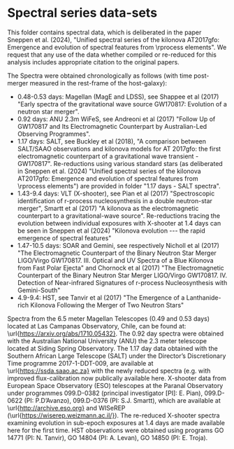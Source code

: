 # Spectral series data-sets

This folder contains spectral data, which is deliberated in the paper Sneppen et al. (2024), "Unified spectral series of the kilonova AT2017gfo:  Emergence and evolution of spectral features from \rprocess elements". We request that any use of the data whether compiled or re-reduced for this analysis includes appropriate citation to the original papers. 

The Spectra were obtained chronologically as follows (with time post-merger measured in the rest-frame of the host-galaxy):
- 0.48-0.53 days: Magellan (MagE and LDSS), see Shappee et al (2017) "Early spectra of the gravitational wave source GW170817: Evolution of a neutron star merger".
- 0.92 days: ANU 2.3m WiFeS, see Andreoni et al (2017) "Follow Up of GW170817 and Its Electromagnetic Counterpart by Australian-Led Observing Programmes".
- 1.17 days: SALT, see Buckley et al (2018), "A comparison between SALT/SAAO observations and kilonova models for AT 2017gfo: the first electromagnetic counterpart of a gravitational wave transient - GW170817". Re-reductions using various standard stars (as deliberated in Sneppen et al. (2024)  "Unified spectral series of the kilonova AT2017gfo:  Emergence and evolution of spectral features from \rprocess elements") are provided in folder "1.17 days - SALT spectra". 
- 1.43-9.4 days: VLT (X-shooter), see Pian et al (2017) "Spectroscopic identification of r-process nucleosynthesis in a double neutron-star merger", Smartt et al (2017) "A kilonova as the electromagnetic counterpart to a gravitational-wave source". Re-reductions tracing the evolution between individual exposures with X-shooter at 1.4 days can be seen in Sneppen et al (2024) "Kilonova evolution --- the rapid emergence of spectral features"
- 1.47-10.5 days: SOAR and Gemini, see respectively Nicholl et al (2017) "The Electromagnetic Counterpart of the Binary Neutron Star Merger LIGO/Virgo GW170817. III. Optical and UV Spectra of a Blue Kilonova from Fast Polar Ejecta" and Chornock et al (2017) "The Electromagnetic Counterpart of the Binary Neutron Star Merger LIGO/Virgo GW170817. IV. Detection of Near-infrared Signatures of r-process Nucleosynthesis with Gemini-South"
- 4.9-9.4: HST, see Tanvir et al (2017) "The Emergence of a Lanthanide-rich Kilonova Following the Merger of Two Neutron Stars"

Spectra from the 6.5 meter Magellan Telescopes (0.49 and 0.53 days) located at Las Campanas Observatory, Chile, can be found at: \url{https://arxiv.org/abs/1710.05432}. The 0.92 day spectra were obtained with the Australian National University (ANU) the 2.3 meter telescope located at Siding Spring Observatory. The 1.17 day data obtained with the Southern African Large Telescope (SALT) under the Director’s Discretionary Time programme 2017-1-DDT-009, are available at \url{https://ssda.saao.ac.za} with the newly reduced spectra (e.g. with improved flux-calibration now publically available here. X-shooter data from European Space Observatory (ESO) telescopes at the Paranal Observatory under programmes 099.D-0382 (principal investigator [PI]: E. Pian), 099.D-0622 (PI: P.D’Avanzo), 099.D-0376 (PI: S.J. Smartt), which are available at \url{http://archive.eso.org} and WISeREP (\url{https://wiserep.weizmann.ac.il/}). The re-reduced X-shooter spectra examining evolution in sub-epoch exposures at 1.4 days are made available here for the first time. HST observations were obtained using programs GO 14771 (PI: N. Tanvir), GO 14804 (PI: A. Levan), GO 14850 (PI: E. Troja).
